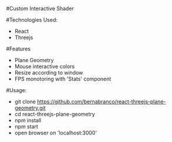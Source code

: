 #Custom Interactive Shader

#Technologies Used:
- React
- Threejs

#Features
- Plane Geometry
- Mouse interactive colors
- Resize according to window
- FPS monotoring with 'Stats' component

#Usage:
- git clone https://github.com/bernabranco/react-threejs-plane-geometry.git
- cd react-threejs-plane-geometry
- npm install
- npm start
- open browser on 'localhost:3000'


